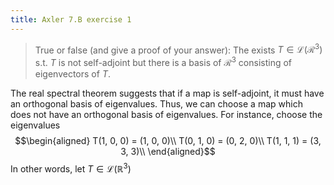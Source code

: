 ```yaml
---
title: Axler 7.B exercise 1
---
```


> True or false (and give a proof of your answer): The exists
> $T \in  \mathcal{L}(\mathcal{R}^3)$ s.t. $T$ is not self-adjoint but
> there is a basis of $\mathcal{R}^3$ consisting of eigenvectors of $T$.

The real spectral theorem suggests that if a map is self-adjoint, it
must have an orthogonal basis of eigenvalues. Thus, we can choose a map
which does not have an orthogonal basis of eigenvalues. For instance,
choose the eigenvalues $$\begin{aligned}
T(1, 0, 0) = (1, 0, 0)\\
T(0, 1, 0) = (0, 2, 0)\\
T(1, 1, 1) = (3, 3, 3)\\
\end{aligned}$$ In other words, let $T \in  \mathcal{L}(\mathbb{R}^3)$
